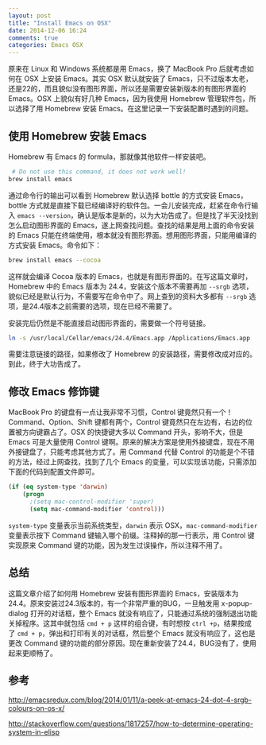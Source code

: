 ```yaml
---
layout: post
title: "Install Emacs on OSX"
date: 2014-12-06 16:24
comments: true
categories: Emacs OSX
---
```


原来在 Linux 和 Windows 系统都是用 Emacs，换了 MacBook Pro 后就考虑如何在 OSX 上安装 Emacs。其实 OSX 默认就安装了 Emacs，只不过版本太老，还是22的，而且貌似没有图形界面，所以还是需要安装新版本的有图形界面的Emacs。OSX 上貌似有好几种 Emacs，因为我使用 Homebrew 管理软件包，所以选择了用 Homebrew 安装 Emacs。在这里记录一下安装配置时遇到的问题。

## 使用 Homebrew 安装 Emacs

Homebrew 有 Emacs 的 formula，那就像其他软件一样安装吧。

``` bash
 # Do not use this command, it does not work well!
brew install emacs
```

通过命令行的输出可以看到 Homebrew 默认选择 bottle 的方式安装 Emacs，bottle 方式就是直接下载已经编译好的软件包。一会儿安装完成，赶紧在命令行输入 `emacs --version`，确认是版本是新的，以为大功告成了。但是找了半天没找到怎么启动图形界面的 Emacs，遂上网查找问题。查找的结果是用上面的命令安装的 Emacs 只能在终端使用，根本就没有图形界面。想用图形界面，只能用编译的方式安装 Emacs。命令如下：

``` bash
brew install emacs --cocoa
```

这样就会编译 Cocoa 版本的 Emacs，也就是有图形界面的。在写这篇文章时，Homebrew 中的 Emacs 版本为 24.4，安装这个版本不需要再加 `--srgb` 选项，貌似已经是默认行为，不需要写在命令中了。网上查到的资料大多都有 `--srgb` 选项，是24.4版本之前需要的选项，现在已经不需要了。

安装完后仍然是不能直接启动图形界面的，需要做一个符号链接。

``` bash
ln -s /usr/local/Cellar/emacs/24.4/Emacs.app /Applications/Emacs.app
```

需要注意链接的路径，如果修改了 Homebrew 的安装路径，需要修改成对应的。到此，终于大功告成了。

## 修改 Emacs 修饰键

MacBook Pro 的键盘有一点让我非常不习惯，Control 键竟然只有一个！Command、Option、Shift 键都有两个，Control 键竟然只在左边有，右边的位置被方向键霸占了。OSX 的快捷键大多以 Command 开头，影响不大，但是 Emacs 可是大量使用 Control 键啊。原来的解决方案是使用外接键盘，现在不用外接键盘了，只能考虑其他方式了。用 Command 代替 Control 的功能是个不错的方法，经过上网查找，找到了几个 Emacs 的变量，可以实现该功能，只需添加下面的代码到配置文件即可。

``` cl
(if (eq system-type 'darwin)
    (progn
      ;(setq mac-control-modifier 'super)
      (setq mac-command-modifier 'control)))
```

`system-type` 变量表示当前系统类型，`darwin` 表示 OSX，`mac-command-modifier` 变量表示按下 Command 键输入哪个前缀。注释掉的那一行表示，用 Control 键实现原来 Command 键的功能，因为发生过误操作，所以注释不用了。

## 总结

这篇文章介绍了如何用 Homebrew 安装有图形界面的 Emacs，安装版本为24.4。原来安装过24.3版本的，有一个非常严重的BUG，一旦触发用 x-popup-dialog 打开的对话框，整个 Emacs 就没有响应了，只能通过系统的强制退出功能关掉程序。这其中就包括 `cmd + p` 这样的组合键，有时想按 `ctrl +p`，结果按成了 `cmd + p`，弹出和打印有关的对话框，然后整个 Emacs 就没有响应了，这也是更改 Command 键的功能的部分原因。现在重新安装了24.4，BUG没有了，使用起来更顺畅了。


## 参考

<http://emacsredux.com/blog/2014/01/11/a-peek-at-emacs-24-dot-4-srgb-colours-on-os-x/>

<http://stackoverflow.com/questions/1817257/how-to-determine-operating-system-in-elisp>
